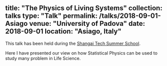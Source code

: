 title: "The Physics of Living Systems"
collection: talks
type: "Talk"
permalink: /talks/2018-09-01-Asiago
venue: "University of Padova"
date: 2018-09-01
location: "Asiago, Italy"
---

This talk has been held during the [Shangai Tech Summer School](https://www.unipdchina.com/en/).

Here I have presented our view on how Statistical Physics can be used to study many problem in Life Science.
